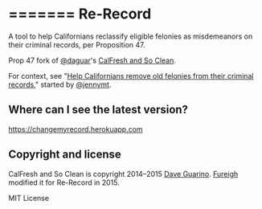 =======
Re-Record
===========================

A tool to help Californians reclassify eligible felonies as misdemeanors on their criminal records, per Proposition 47.

Prop 47 fork of [@daguar](https://github.com/daguar)'s [CalFresh and So Clean](https://github.com/codeforamerica/calfresh-and-so-clean).

For context, see "[Help Californians remove old felonies from their criminal records](https://github.com/codeforamerica/project-ideas/issues/64)," started by [@jennymt](https://github.com/jennymt).

## Where can I see the latest version?

https://changemyrecord.herokuapp.com

## Copyright and license

CalFresh and So Clean is copyright 2014–2015 [Dave Guarino](https://github.com/daguar). [Fureigh](https://github.com/fureigh) modified it for Re-Record in 2015.

MIT License
